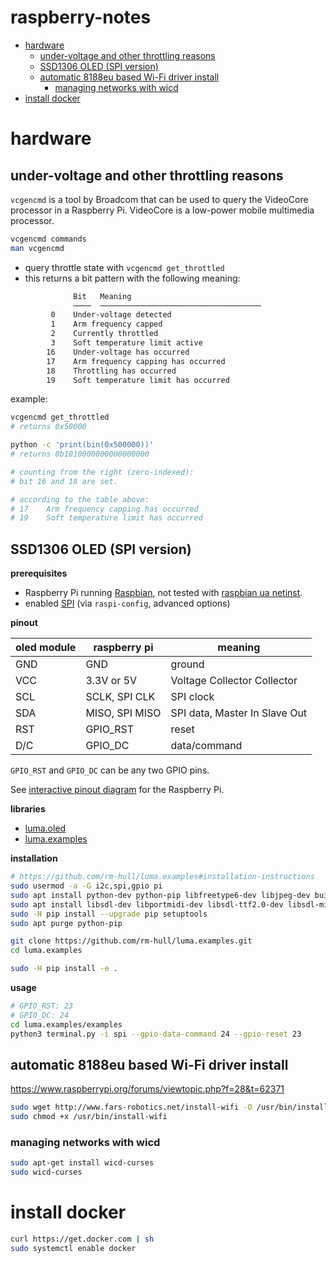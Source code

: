 # raspberry-notes


<!-- vim-markdown-toc Redcarpet -->

* [hardware](#hardware)
	* [under-voltage and other throttling reasons](#under-voltage-and-other-throttling-reasons)
	* [SSD1306 OLED (SPI version)](#ssd1306-oled-spi-version)
	* [automatic 8188eu based Wi-Fi driver install](#automatic-8188eu-based-wi-fi-driver-install)
		* [managing networks with wicd](#managing-networks-with-wicd)
* [install docker](#install-docker)

<!-- vim-markdown-toc -->

# hardware

## under-voltage and other throttling reasons

`vcgencmd` is a tool by Broadcom that can be used to query
the VideoCore processor in a Raspberry Pi.
VideoCore is a low-power mobile multimedia processor.

```sh
vcgencmd commands
man vcgencmd
```

* query throttle state with `vcgencmd get_throttled`
* this returns a bit pattern with the following meaning:

```sh
              Bit   Meaning
              ────  ────────────────────────────────────
         0    Under-voltage detected
         1    Arm frequency capped
         2    Currently throttled
         3    Soft temperature limit active
        16    Under-voltage has occurred
        17    Arm frequency capping has occurred
        18    Throttling has occurred
        19    Soft temperature limit has occurred
```

example:

```sh
vcgencmd get_throttled
# returns 0x50000

python -c 'print(bin(0x500000))'
# returns 0b1010000000000000000

# counting from the right (zero-indexed):
# bit 16 and 18 are set.

# according to the table above:
# 17    Arm frequency capping has occurred
# 19    Soft temperature limit has occurred
```

## SSD1306 OLED (SPI version)

__prerequisites__

- Raspberry Pi running [Raspbian](https://www.raspberrypi.org/downloads/raspbian/), not tested with [raspbian ua netinst](https://github.com/debian-pi/raspbian-ua-netinst).
- enabled [SPI](https://en.wikipedia.org/wiki/Serial_Peripheral_Interface_Bus) (via `raspi-config`, advanced options)

__pinout__

| oled module | raspberry pi   | meaning                       |
| ---         | ---            | ---                           |
| GND         | GND            | ground                        |
| VCC         | 3.3V or 5V     | Voltage Collector Collector   |
| SCL         | SCLK, SPI CLK  | SPI clock                     |
| SDA         | MISO, SPI MISO | SPI data, Master In Slave Out |
| RST         | GPIO_RST       | reset                         |
| D/C         | GPIO_DC        | data/command                  |

`GPIO_RST` and `GPIO_DC` can be any two GPIO pins.

See [interactive pinout diagram](https://pinout.xyz) for the Raspberry Pi.

__libraries__

- [luma.oled](http://github.com/rm-hull/luma.oled)
- [luma.examples](http://github.com/rm-hull/luma.examples)


__installation__

```sh
# https://github.com/rm-hull/luma.examples#installation-instructions
sudo usermod -a -G i2c,spi,gpio pi
sudo apt install python-dev python-pip libfreetype6-dev libjpeg-dev build-essential
sudo apt install libsdl-dev libportmidi-dev libsdl-ttf2.0-dev libsdl-mixer1.2-dev libsdl-image1.2-dev
sudo -H pip install --upgrade pip setuptools
sudo apt purge python-pip

git clone https://github.com/rm-hull/luma.examples.git
cd luma.examples

sudo -H pip install -e .
```

__usage__

```sh
# GPIO_RST: 23
# GPIO_DC: 24
cd luma.examples/examples
python3 terminal.py -i spi --gpio-data-command 24 --gpio-reset 23
```

## automatic 8188eu based Wi-Fi driver install

https://www.raspberrypi.org/forums/viewtopic.php?f=28&t=62371

```sh
sudo wget http://www.fars-robotics.net/install-wifi -O /usr/bin/install-wifi
sudo chmod +x /usr/bin/install-wifi
```

### managing networks with wicd

```sh
sudo apt-get install wicd-curses
sudo wicd-curses
```

# install docker

```sh
curl https://get.docker.com | sh
sudo systemctl enable docker
```
